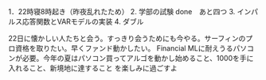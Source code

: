 
1．22時寝8時起き（昨夜乱れたため）
2. 学部の試験 done　あと四つ
3. インパルス応答関数とVARモデルの実装
4. ダブル

22日に懐かしい人たちと会う。すっきり会うためにも今やる。サーフィンのプロ資格を取りたい。早くファンド動かしたい。
Financial MLに耐えうるパソコンが必要。今年の夏はパソコン買ってアルゴを動かし始めること、1000を手に入れること、新境地に達すること
を楽しみに過ごすよ


